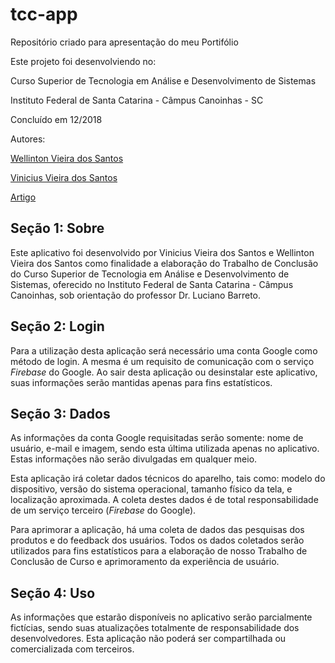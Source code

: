 # tcc-app

Repositório criado para apresentação do meu Portifólio

Este projeto foi desenvolviendo no: 

Curso Superior de Tecnologia em Análise e Desenvolvimento de Sistemas 

Instituto Federal de Santa Catarina - Câmpus Canoinhas - SC 

Concluído em 12/2018

Autores: 

[Wellinton Vieira dos Santos](https://github.com/wellintonvieira)

[Vinicius Vieira dos Santos](https://github.com/viniciusvsantos)

[Artigo](https://github.com/wellintonvieira/tcc-app/blob/main/app/sampledata/TCC.pdf)

## Seção 1: Sobre

Este aplicativo foi desenvolvido por Vinicius Vieira dos Santos e Wellinton Vieira dos Santos como finalidade a elaboração do Trabalho de Conclusão do Curso Superior de Tecnologia em Análise e Desenvolvimento de Sistemas, oferecido no Instituto Federal de Santa Catarina - Câmpus Canoinhas, sob orientação do professor Dr. Luciano Barreto.

## Seção 2: Login
   
Para a utilização desta aplicação será necessário uma conta Google como método de login. A mesma é um requisito de comunicação com o serviço <i>Firebase</i> do Google. Ao sair desta aplicação ou desinstalar este aplicativo, suas informações serão mantidas apenas para fins estatísticos.
   
## Seção 3: Dados

As informações da conta Google requisitadas serão somente: nome de usuário, e-mail e imagem, sendo esta última utilizada apenas no aplicativo. Estas informações não serão divulgadas em qualquer meio.
        
Esta aplicação irá coletar dados técnicos do aparelho, tais como: modelo do dispositivo, versão do sistema operacional, tamanho físico da tela, e localização aproximada. A coleta destes dados é de total responsabilidade de um serviço terceiro (<i>Firebase</i> do Google).

Para aprimorar a aplicação, há uma coleta de dados das pesquisas dos produtos e do feedback dos usuários. Todos os dados coletados serão utilizados para fins estatísticos para a elaboração de nosso Trabalho de Conclusão de Curso e aprimoramento da experiência de usuário.

## Seção 4: Uso
   
As informações que estarão disponíveis no aplicativo serão parcialmente fictícias, sendo suas atualizações totalmente de responsabilidade dos desenvolvedores. Esta aplicação não poderá ser compartilhada ou comercializada com terceiros.

